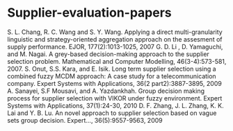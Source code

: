 # Supplier-evaluation-papers
S. L. Chang, R. C. Wang and S. Y. Wang. Applying a direct multi-granularity linguistic and strategy-oriented aggregation approach on the assesment of supply performance. EJOR, 177(2):1013-1025, 2007
G. D. Li , D. Yamaguchi, and M. Nagai. A grey-based decision-making approach to the supplier selection problem. Mathematical and Computer Modelling, 46(3-4):573-581, 2007.
S. Onut, S.S. Kara, and E. Isik. Long term supplier selection using a combined fuzzy MCDM approach: A case study for a telecommunication company. Expert Systems with Applications, 36(2 part2):3887-3895, 2009
A. Sanayei, S.F Mousavi, and A. Yazdankhah. Group decision making process for supplier selection with VIKOR under fuzzy environment. Expert Systems with Applications, 37(1):24-30, 2010
D. F. Zhang, J. L. Zhang, K. K. Lai and Y. B. Lu. An novel approach to supplier selection based on vague sets group decision. Expert..., 36(5):9557-9563, 2009
